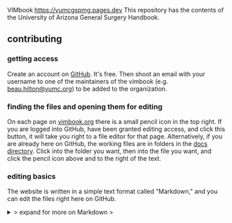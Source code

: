 VIMbook
https://vumcgspmg.pages.dev
This repository has the contents of the University of Arizona General Surgery Handbook.
## contributing
### getting access
Create an account on [GitHub](https://github.com/). It's free. Then shoot an email with your username to one of the maintainers of the vimbook (e.g. beau.hilton@vumc.org) to be added to the organization.
### finding the files and opening them for editing
On each page on [vimbook.org](vgs-book) there is a small pencil icon in the top right. If you are logged into GitHub, have been granted editing access, and click this button, it will take you right to a file editor for that page. Alternatively, if you are already here on GitHub, the working files are in folders in the [docs directory](https://github.com/bilalmirza96/VanderbiltGeneralSurgery/vimbook/tree/main/docs). Click into the folder you want, then into the file you want, and click the pencil icon above and to the right of the text.
### editing basics
The website is written in a simple text format called "Markdown," and you can edit the files right here on GitHub.
<details>
> <summary>
> expand for more on Markdown
> </summary>
>
> ---
> Markdown is a very simple text format that closely resembles the formatting we tend to use in medical documentation. E.g. a single '#' is used to denote a top-level header, multiple '##' denote sub-headings, '-' are used to denote list items (put a blank line before you start a new list, or markdown will think you're just putting a hyphen into a sentence), '*' around things mark them as important. The tool that builds the website will convert this markup into prettier and uniform styles, so you don't have to worry about getting the indentation or font just right.
</details>
